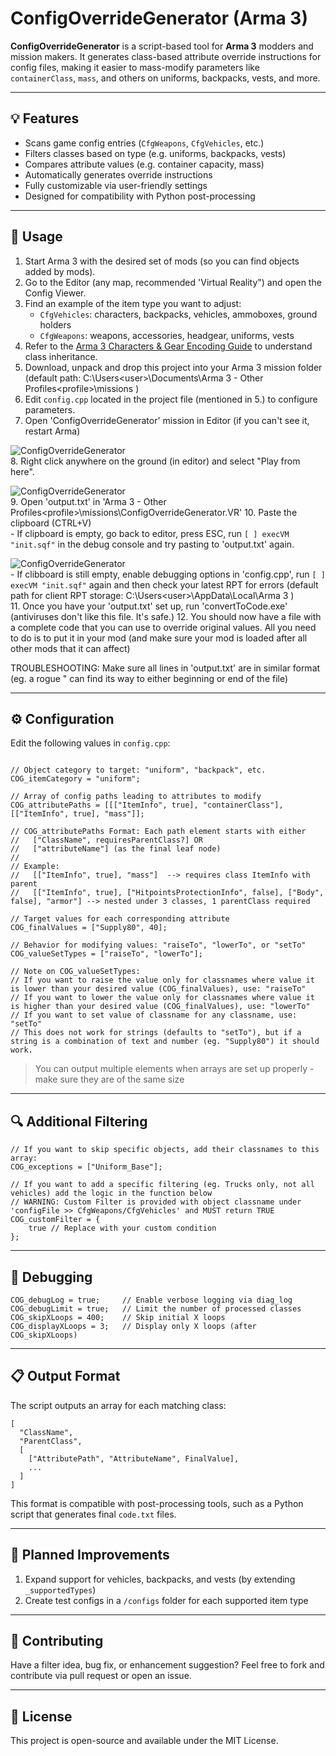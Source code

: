 # ConfigOverrideGenerator (Arma 3)

**ConfigOverrideGenerator** is a script-based tool for **Arma 3** modders and mission makers. It generates class-based attribute override instructions for config files, making it easier to mass-modify parameters like `containerClass`, `mass`, and others on uniforms, backpacks, vests, and more.

---

## 💡 Features

- Scans game config entries (`CfgWeapons`, `CfgVehicles`, etc.)
- Filters classes based on type (e.g. uniforms, backpacks, vests)
- Compares attribute values (e.g. container capacity, mass)
- Automatically generates override instructions
- Fully customizable via user-friendly settings
- Designed for compatibility with Python post-processing

---

## 🚀 Usage

1. Start Arma 3 with the desired set of mods (so you can find objects added by mods).
2. Go to the Editor (any map, recommended 'Virtual Reality") and open the Config Viewer.
3. Find an example of the item type you want to adjust:
   - `CfgVehicles`: characters, backpacks, vehicles, ammoboxes, ground holders
   - `CfgWeapons`: weapons, accessories, headgear, uniforms, vests
4. Refer to the [Arma 3 Characters & Gear Encoding Guide](https://community.bistudio.com/wiki/Arma_3:_Characters_And_Gear_Encoding_Guide#Uniform_Configuration) to understand class inheritance.
5. Download, unpack and drop this project into your Arma 3 mission folder (default path: C:\Users\<user>\Documents\Arma 3 - Other Profiles\<profile>\missions )
6. Edit `config.cpp` located in the project file (mentioned in 5.) to configure parameters.
7. Open 'ConfigOverrideGenerator' mission in Editor (if you can't see it, restart Arma) <br/>

![ConfigOverrideGenerator](https://drive.usercontent.google.com/download?id=1-pfGO6jN4Er6m6Fhsy3NVGe5TTp4HJiH)<br/>
8. Right click anywhere on the ground (in editor) and select "Play from here".<br/>
 
![ConfigOverrideGenerator](https://drive.usercontent.google.com/download?id=1-cXM53bmFRPJD8dB16_oUUVD6fZ1fswF)<br/>
9. Open 'output.txt' in 'Arma 3 - Other Profiles\<profile>\missions\ConfigOverrideGenerator.VR'
10. Paste the clipboard (CTRL+V)<br/>
	- If clipboard is empty, go back to editor, press ESC, run `[ ] execVM "init.sqf"` in the debug console and try pasting to 'output.txt' again.<br/>
 
![ConfigOverrideGenerator](https://drive.usercontent.google.com/download?id=1-ZCoZohJ06I2iEGPiDZJ5PVLmvV6Vp1A)<br/>
	- If clibboard is still empty, enable debugging options in 'config.cpp', run `[ ] execVM "init.sqf"` again and then check your latest RPT for errors (default path for client RPT storage: C:\Users\<user>\AppData\Local\Arma 3 )<br/>
11. Once you have your 'output.txt' set up, run 'convertToCode.exe' (antiviruses don't like this file. It's safe.)
12. You should now have a file with a complete code that you can use to override original values. All you need to do is to put it in your mod (and make sure your mod is loaded after all other mods that it can affect)


TROUBLESHOOTING: Make sure all lines in 'output.txt' are in similar format (eg. a rogue " can find its way to either beginning or end of the file)

---

## ⚙️ Configuration

Edit the following values in `config.cpp`:

```sqf

// Object category to target: "uniform", "backpack", etc.
COG_itemCategory = "uniform";

// Array of config paths leading to attributes to modify
COG_attributePaths = [[["ItemInfo", true], "containerClass"], [["ItemInfo", true], "mass"]];

// COG_attributePaths Format: Each path element starts with either
//   ["ClassName", requiresParentClass?] OR
//   ["attributeName"] (as the final leaf node)
//
// Example:
//   [["ItemInfo", true], "mass"]  --> requires class ItemInfo with parent
//   [["ItemInfo", true], ["HitpointsProtectionInfo", false], ["Body", false], "armor"] --> nested under 3 classes, 1 parentClass required

// Target values for each corresponding attribute
COG_finalValues = ["Supply80", 40];

// Behavior for modifying values: "raiseTo", "lowerTo", or "setTo"
COG_valueSetTypes = ["raiseTo", "lowerTo"];

// Note on COG_valueSetTypes:
// If you want to raise the value only for classnames where value it is lower than your desired value (COG_finalValues), use: "raiseTo"
// If you want to lower the value only for classnames where value it is higher than your desired value (COG_finalValues), use: "lowerTo"
// If you want to set value of classname for any classname, use: "setTo"
// This does not work for strings (defaults to "setTo"), but if a string is a combination of text and number (eg. "Supply80") it should work.

```

> You can output multiple elements when arrays are set up properly - make sure they are of the same size

---

## 🔍 Additional Filtering

```sqf
// If you want to skip specific objects, add their classnames to this array:
COG_exceptions = ["Uniform_Base"];

// If you want to add a specific filtering (eg. Trucks only, not all vehicles) add the logic in the function below
// WARNING: Custom Filter is provided with object classname under 'configFile >> CfgWeapons/CfgVehicles' and MUST return TRUE
COG_customFilter = {
    true // Replace with your custom condition
};
```

---

## 🐞 Debugging

```sqf
COG_debugLog = true;     // Enable verbose logging via diag_log
COG_debugLimit = true;   // Limit the number of processed classes
COG_skipXLoops = 400;    // Skip initial X loops
COG_displayXLoops = 3;   // Display only X loops (after COG_skipXLoops)
```

---

## 📋 Output Format

The script outputs an array for each matching class:

```sqf
[
  "ClassName",
  "ParentClass",
  [
    ["AttributePath", "AttributeName", FinalValue],
    ...
  ]
]
```

This format is compatible with post-processing tools, such as a Python script that generates final `code.txt` files.

---

## 📌 Planned Improvements

1. Expand support for vehicles, backpacks, and vests (by extending `_supportedTypes`)
2. Create test configs in a `/configs` folder for each supported item type

---

## 🧩 Contributing

Have a filter idea, bug fix, or enhancement suggestion? Feel free to fork and contribute via pull request or open an issue.

---

## 📜 License

This project is open-source and available under the MIT License.
